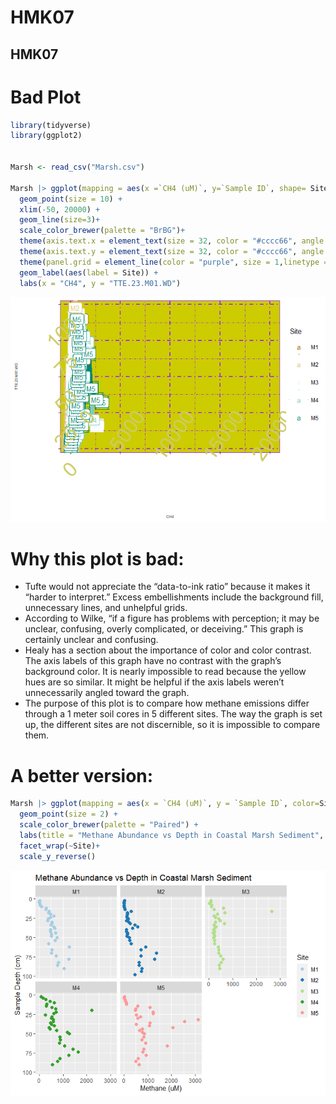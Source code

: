 # HMK07

## HMK07

# Bad Plot

``` r
library(tidyverse)
library(ggplot2)


Marsh <- read_csv("Marsh.csv")

Marsh |> ggplot(mapping = aes(x =`CH4 (uM)`, y=`Sample ID`, shape= Site, color=Site)) +
  geom_point(size = 10) + 
  xlim(-50, 20000) +
  geom_line(size=3)+
  scale_color_brewer(palette = "BrBG")+
  theme(axis.text.x = element_text(size = 32, color = "#cccc66", angle = 55, vjust = 2, hjust=1)) +
  theme(axis.text.y = element_text(size = 32, color = "#cccc66", angle = 45, vjust = 2, hjust=1)) + theme(axis.text=element_text(size=4),  axis.title=element_text(size=6))+
  theme(panel.grid = element_line(color = "purple", size = 1,linetype = 4)) +theme(panel.background = element_rect(fill = "#CCCC00", color = "purple"))+
  geom_label(aes(label = Site)) +
  labs(x = "CH4", y = "TTE.23.M01.WD") 
```

![](HMK07_files/figure-commonmark/unnamed-chunk-1-1.png)

# Why this plot is bad:

- Tufte would not appreciate the “data-to-ink ratio” because it makes it
  “harder to interpret.” Excess embellishments include the background
  fill, unnecessary lines, and unhelpful grids.
- According to Wilke, “if a figure has problems with perception; it may
  be unclear, confusing, overly complicated, or deceiving.” This graph
  is certainly unclear and confusing.
- Healy has a section about the importance of color and color contrast.
  The axis labels of this graph have no contrast with the graph’s
  background color. It is nearly impossible to read because the yellow
  hues are so similar. It might be helpful if the axis labels weren’t
  unnecessarily angled toward the graph.
- The purpose of this plot is to compare how methane emissions differ
  through a 1 meter soil cores in 5 different sites. The way the graph
  is set up, the different sites are not discernible, so it is
  impossible to compare them.

# A better version:

``` r
Marsh |> ggplot(mapping = aes(x = `CH4 (uM)`, y = `Sample ID`, color=Site)) +
  geom_point(size = 2) +
  scale_color_brewer(palette = "Paired") +
  labs(title = "Methane Abundance vs Depth in Coastal Marsh Sediment", x = "Methane (uM)", y = "Sample Depth (cm)") +
  facet_wrap(~Site)+
  scale_y_reverse() 
```

![](HMK07_files/figure-commonmark/unnamed-chunk-2-1.png)
